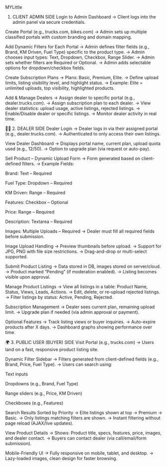 MYLittle 
 
 
 1. CLIENT ADMIN SIDE
Login to Admin Dashboard
→ Client logs into the admin panel via secure credentials.

Create Portal (e.g., trucks.com, bikes.com)
→ Admin sets up multiple classified portals with custom branding and domain mapping.

Add Dynamic Filters for Each Portal
→ Admin defines filter fields (e.g., Brand, KM Driven, Fuel Type) specific to the product type.
→ Admin chooses input types: Text, Dropdown, Checkbox, Range Slider.
→ Admin sets whether filters are Required or Optional.
→ Admin adds selectable options for dropdown/checkbox fields.

Create Subscription Plans
→ Plans: Basic, Premium, Elite.
→ Define upload limits, listing visibility level, and highlight status.
→ Example: Elite = unlimited uploads, top visibility, highlighted products.

Add & Manage Dealers
→ Assign dealer to specific portal (e.g., dealer.trucks.com).
→ Assign subscription plan to each dealer.
→ View dealer statistics: upload usage, active listings, rejected listings.
→ Enable/Disable dealer or specific listings.
→ Monitor dealer activity in real time.

🧑‍🔧 2. DEALER SIDE
Dealer Login
→ Dealer logs in via their assigned portal (e.g., dealer.trucks.com).
→ Authenticated to only access their own listings.

View Dealer Dashboard
→ Displays portal name, current plan, upload quota used (e.g., 12/50).
→ Option to upgrade plan (via request or auto-pay).

Sell Product – Dynamic Upload Form
→ Form generated based on client-defined filters.
→ Example Fields:

Brand: Text – Required

Fuel Type: Dropdown – Required

KM Driven: Range – Required

Features: Checkbox – Optional

Price: Range – Required

Description: Textarea – Required

Images: Multiple Uploads – Required
→ Dealer must fill all required fields before submission.

Image Upload Handling
→ Preview thumbnails before upload.
→ Support for JPG, PNG with file size restrictions.
→ Drag-and-drop or multi-select supported.

Submit Product Listing
→ Data stored in DB, images stored on server/cloud.
→ Product marked “Pending” (if moderation enabled).
→ Listing becomes visible upon approval.

Manage Product Listings
→ View all listings in a table: Product Name, Status, Views, Leads, Actions.
→ Edit, delete, or re-upload rejected listings.
→ Filter listings by status: Active, Pending, Rejected.

Subscription Management
→ Dealer sees current plan, remaining upload limit.
→ Upgrade plan if needed (via admin approval or payment).

Optional Features
→ Track listing views or buyer inquiries.
→ Auto-expire products after X days.
→ Dashboard graphs showing performance over time.

🌍 3. PUBLIC USER (BUYER) SIDE
Visit Portal (e.g., trucks.com)
→ Users land on a fast, responsive product listing site.

Dynamic Filter Sidebar
→ Filters generated from client-defined fields (e.g., Brand, Price, Fuel Type).
→ Users can search using:

Text inputs

Dropdowns (e.g., Brand, Fuel Type)

Range sliders (e.g., Price, KM Driven)

Checkboxes (e.g., Features)

Search Results Sorted by Priority
→ Elite listings shown at top → Premium → Basic.
→ Only listings matching filters are shown.
→ Instant filtering without page reload (AJAX/live updates).

View Product Details
→ Shows: Product title, specs, features, price, images, and dealer contact.
→ Buyers can contact dealer (via call/email/form submission).

Mobile-Friendly UI
→ Fully responsive on mobile, tablet, and desktop.
→ Lazy-loaded images, clean design for faster browsing.
